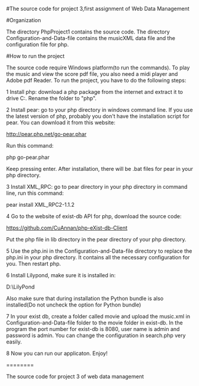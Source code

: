 #The source code for project 3,first assignment  of Web Data Management

#Organization

The directory PhpProject1 contains the source code. The directory Configuration-and-Data-file contains the musicXML data file and the configuration file for php.

#How to run the project

The source code require Windows platform(to run the commands). To play the music and view the score pdf file, you also need a midi player and Adobe pdf Reader. To run the project, you have to do the following steps:

1 Install php: download a php package from the internet and extract it to drive C:. Rename the folder to "php". 

2 Install pear: go to your php directory in windows command line. If you use the latest version of php, probably you don't have the installation script for pear. You can download it from this website: 

http://pear.php.net/go-pear.phar

Run this command:

php go-pear.phar

Keep pressing enter. After installation, there will be .bat files for pear in your php directory.

3 Install XML_RPC: go to pear directory in your php directory in command line, run this command:

pear install XML_RPC2-1.1.2

4 Go to the website of exist-db API for php, download the source code:

https://github.com/CuAnnan/php-eXist-db-Client

Put the php file in lib directory in the pear directory of your php directory.

5 Use the php.ini in the Configuration-and-Data-file directory to replace the php.ini in your php directory. It contains all the necessary configuration for you. Then restart php.

6 Install Lilypond, make sure it is installed in:

D:\LilyPond

Also make sure that during installation the Python bundle is also installed(Do not uncheck the option for Python bundle)

7 In your exist db, create a folder called movie and upload the music.xml in Configuration-and-Data-file folder to the movie folder in exist-db. In the program the port number for exist-db is 8080, user name is admin and password is admin. You can change the configuration in search.php very easily.

8 Now you can run our applicaton. Enjoy!


========

The source code for project 3 of web data management
